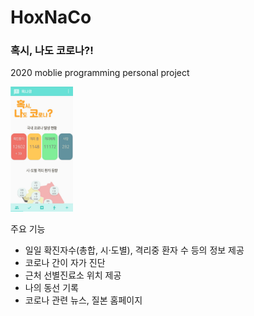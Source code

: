 # HoxNaCo
### 혹시, 나도 코로나?!  
2020 moblie programming personal project   

<img src="https://github.com/HyezNee/HoxNaCo/blob/master/%EC%9E%84%EC%8B%9C%20resources/main%20image.png" width="100" height="200"/>
  
주요 기능  
* 일일 확진자수(총합, 시·도별), 격리중 환자 수 등의 정보 제공
* 코로나 간이 자가 진단
* 근처 선별진료소 위치 제공
* 나의 동선 기록
* 코로나 관련 뉴스, 질본 홈페이지
